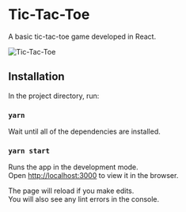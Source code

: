 # Tic-Tac-Toe

A basic tic-tac-toe game developed in React.

![Tic-Tac-Toe](https://media.giphy.com/media/NNkhN2kySfHwSzhtwx/giphy.gif)

## Installation

In the project directory, run:

### `yarn`

Wait until all of the dependencies are installed.

### `yarn start`

Runs the app in the development mode.\
Open [http://localhost:3000](http://localhost:3000) to view it in the browser.

The page will reload if you make edits.\
You will also see any lint errors in the console.
